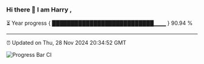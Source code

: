 ### Hi there 👋 I am Harry , 

⏳ Year progress { ███████████████████████████▁▁▁ } 90.94 %

---

⏰ Updated on Thu, 28 Nov 2024 20:34:52 GMT

![Progress Bar CI](https://github.com/duykhang68/duykhang68/workflows/Progress%20Bar%20CI/badge.svg)
